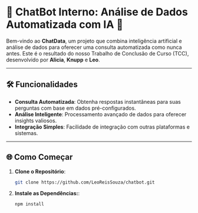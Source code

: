 # 🤖 **ChatBot Interno: Análise de Dados Automatizada com IA** 🤖

Bem-vindo ao **ChatData**, um projeto que combina inteligência artificial e análise de dados para oferecer uma consulta automatizada como nunca antes. Este é o resultado do nosso Trabalho de Conclusão de Curso (TCC), desenvolvido por **Alicia**, **Knupp** e **Leo**.

---

## 🛠️ **Funcionalidades**

- **Consulta Automatizada**: Obtenha respostas instantâneas para suas perguntas com base em dados pré-configurados.
- **Análise Inteligente**: Processamento avançado de dados para oferecer insights valiosos.
- **Integração Simples**: Facilidade de integração com outras plataformas e sistemas.

---

## 🌐 **Como Começar**

1. **Clone o Repositório**:
   ```bash
   git clone https://github.com/LeoReisSouza/chatbot.git

2. **Instale as Dependências:**:
   ```bash
   npm install
